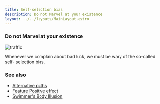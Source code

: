 ```yaml
---
title: Self-selection bias
description: Do not Marvel at your existence
layout: ../../layouts/MainLayout.astro
---
```


### Do not Marvel at your existence


![traffic](/images/traffic.jpg)

Whenever we complain about bad luck, we must be wary of the so-called self- selection bias.


### See also
- [Alternative paths](/en/alternative-paths)
- [Feature Positive effect](/en/feature-positive-effect)
- [Swimmer's Body Illusion](/en/swimmer's-body-illusion)
